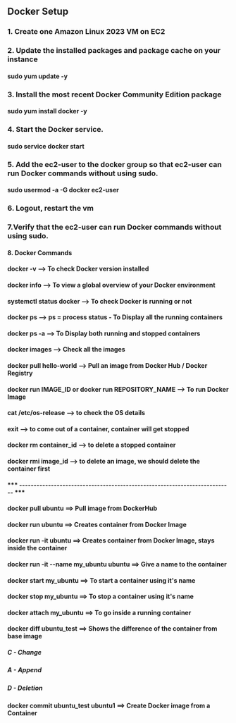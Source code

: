 ## Docker Setup

### 1. Create one Amazon Linux 2023 VM on EC2

### 2. Update the installed packages and package cache on your instance
#### sudo yum update -y

### 3. Install the most recent Docker Community Edition package
#### sudo yum install docker -y

### 4. Start the Docker service.
#### sudo service docker start

### 5. Add the ec2-user to the docker group so that ec2-user can run Docker commands without using sudo.
#### sudo usermod -a -G docker ec2-user

### 6. Logout, restart the vm

### 7.Verify that the ec2-user can run Docker commands without using sudo.

#### 8. Docker Commands

#### docker -v  --> To check Docker version installed
#### docker info --> To view a global overview of your Docker environment
#### systemctl status docker --> To check Docker is running or not
#### docker ps --> ps = process status - To Display all the running containers
#### docker ps -a --> To Display both running and stopped containers
#### docker images --> Check all the images
#### docker pull hello-world --> Pull an image from Docker Hub / Docker Registry
#### docker run IMAGE_ID  or docker run REPOSITORY_NAME --> To run Docker Image
#### cat /etc/os-release --> to check the OS details
#### exit --> to come out of a container, container will get stopped
#### docker rm container_id --> to delete a stopped container
#### docker rmi image_id --> to delete an image, we should delete the container first

#### *** -------------------------------------------------------------------------- ***

#### docker pull ubuntu ==> Pull image from DockerHub
#### docker run ubuntu  ==> Creates container from Docker Image
#### docker run -it ubuntu  ==> Creates container from Docker Image, stays inside the container
#### docker run -it --name my_ubuntu ubuntu  ==> Give a name to the container
#### docker start my_ubuntu  ==> To start a container using it's name
#### docker stop my_ubuntu   ==> To stop a container using it's name
#### docker attach my_ubuntu ==> To go inside a running container

#### docker diff ubuntu_test ==> Shows the difference of the container from base image
##### C - Change
##### A - Append
##### D - Deletion
#### docker commit ubuntu_test ubuntu1 ==> Create Docker image from a Container













